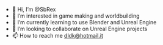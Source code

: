 - 👋 Hi, I’m @SbRex
- 👀 I’m interested in game making and worldbuilding
- 🌱 I’m currently learning to use Blender and Unreal Engine
- 💞️ I’m looking to collaborate on Unreal Engine projects
- 📫 How to reach me dldk@hotmail.it

<!---
SbRex/SbRex is a ✨ special ✨ repository because its `README.md` (this file) appears on your GitHub profile.
You can click the Preview link to take a look at your changes.
--->
